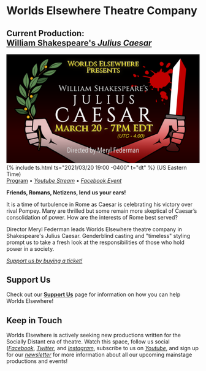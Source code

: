 # Worlds Elsewhere Theatre Company

## Current Production:<br>[**William Shakespeare's *Julius Caesar***][program]

[![Julius Caesar Banner](/assets/img/shows/2021.03/julius-caesar/banner.png)][program] \
{% include ts.html ts="2021/03/20 19:00 -0400" t="dt" %} (US Eastern Time) \
[Program][program] &bull; [<i yt>Youtube Stream</i>][yt-stream] &bull; [<i fb>Facebook Event</i>][fb]

**Friends, Romans, Netizens, lend us your ears!**

It is a time of turbulence in Rome as Caesar is celebrating his victory over rival Pompey. Many are thrilled but some remain more skeptical of Caesar’s consolidation of power. How are the interests of Rome best served?

Director Meryl Federman leads Worlds Elsewhere theatre company in Shakespeare's Julius Caesar. Genderblind casting and "timeless" styling prompt us to take a fresh look at the responsibilities of those who hold power in a society.

[<i bpt>Support us by buying a ticket!</i>][tickets]

[program]: </shows/2021.03/julius-caesar> "View the Program here!"
[yt-stream]: <https://youtu.be/xBNeTVqyiiM> "Watch the stream here!"
[tickets]: <https://www.brownpapertickets.com/event/5092806> "Tickets available through Brown Paper Tickets!"
[fb]: <https://www.facebook.com/events/351848592577663/> "See up-to-date details on our Facebook event!"

## Support Us

Check out our **[Support Us](/pages/support-us)** page for information on how you can help Worlds Elsewhere!

## Keep in Touch

Worlds Elsewhere is actively seeking new productions written for the Socially Distant era of theatre. Watch this space, follow us social ([<i fb>Facebook</i>][facebook], [<i twitter>Twitter</i>][twitter], and [<i gram>Instagram</i>][instagram], subscribe to us on [<i yt>Youtube</i>][youtube], and sign up for our [<i news>newsletter</i>][newsletter] for more information about all our upcoming mainstage productions and events!

[youtube]: <{{ site.social.yt.url }}> "{{ site.social.yt.title }}"
[facebook]: <{{ site.social.fb.url }}> "{{ site.social.fb.title }}"
[twitter]: <{{ site.social.twitter.url }}> "{{ site.social.twitter.title }}"
[instagram]: <{{ site.social.gram.url }}> "{{ site.social.gram.title }}"
[newsletter]: <{{ site.social.news.url }}> "{{ site.social.news.title }}"
